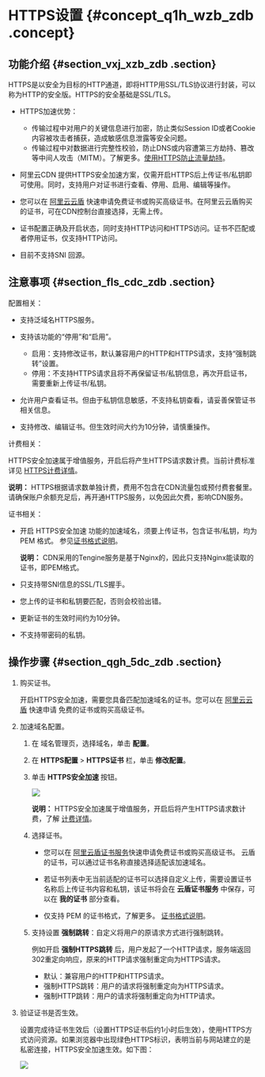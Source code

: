# HTTPS设置 {#concept_q1h_wzb_zdb .concept}

## 功能介绍 {#section_vxj_xzb_zdb .section}

HTTPS是以安全为目标的HTTP通道，即将HTTP用SSL/TLS协议进行封装，可以称为HTTP的安全版。HTTPS的安全基础是SSL/TLS。

-   HTTPS加速优势：
    -   传输过程中对用户的关键信息进行加密，防止类似Session ID或者Cookie内容被攻击者捕获，造成敏感信息泄露等安全问题。
    -   传输过程中对数据进行完整性校验，防止DNS或内容遭第三方劫持、篡改等中间人攻击（MITM）。了解更多。[使用HTTPS防止流量劫持](http://yq.aliyun.com/articles/2666)。
-   阿里云CDN 提供HTTPS安全加速方案，仅需开启HTTPS后上传证书/私钥即可使用。同时，支持用户对证书进行查看、停用、启用、编辑等操作。

-   您可以在 [阿里云云盾](https://yundun.console.aliyun.com/?spm=5176.8232292.0.0.6ae69859iVmFyo&p=cas#/cas/home) 快速申请免费证书或购买高级证书。在阿里云云盾购买的证书，可在CDN控制台直接选择，无需上传。

-   证书配置正确及开启状态，同时支持HTTP访问和HTTPS访问。证书不匹配或者停用证书，仅支持HTTP访问。

-   目前不支持SNI 回源。

## 注意事项 {#section_fls_cdc_zdb .section}

配置相关：

-   支持泛域名HTTPS服务。

-   支持该功能的“停用”和“启用”。

    -   启用：支持修改证书，默认兼容用户的HTTP和HTTPS请求，支持“强制跳转”设置。
    -   停用：不支持HTTPS请求且将不再保留证书/私钥信息，再次开启证书，需要重新上传证书/私钥。
-   允许用户查看证书。但由于私钥信息敏感，不支持私钥查看，请妥善保管证书相关信息。

-   支持修改、编辑证书。但生效时间大约为10分钟，请慎重操作。


计费相关：

HTTPS安全加速属于增值服务，开启后将产生HTTPS请求数计费。当前计费标准详见 [HTTPS计费详情](https://www.aliyun.com/price/product?spm=5176.doc27271.2.9.vAt4dL#/cdn/detail)。

**说明：** HTTPS根据请求数单独计费，费用不包含在CDN流量包或预付费套餐里。请确保账户余额充足后，再开通HTTPS服务，以免因此欠费，影响CDN服务。

证书相关：

-   开启 HTTPS安全加速 功能的加速域名，须要上传证书，包含证书/私钥，均为 PEM 格式。 参见[证书格式说明](https://help.aliyun.com/document_detail/65102.html)。

    **说明：** CDN采用的Tengine服务是基于Nginx的，因此只支持Nginx能读取的证书，即PEM格式。

-   只支持带SNI信息的SSL/TLS握手。
-   您上传的证书和私钥要匹配，否则会校验出错。
-   更新证书的生效时间约为10分钟。
-   不支持带密码的私钥。

## 操作步骤 {#section_qgh_5dc_zdb .section}

1.  购买证书。

    开启HTTPS安全加速，需要您具备匹配加速域名的证书。您可以在 [阿里云云盾](https://yundun.console.aliyun.com/?spm=5176.8232292.0.0.6ae69859iVmFyo&p=cas#/cas/home) 快速申请 免费的证书或购买高级证书。

2.  加速域名配置。
    1.  在 域名管理页，选择域名，单击 **配置**。
    2.  在 **HTTPS配置** \> **HTTPS证书** 栏，单击 **修改配置**。
    3.  单击 **HTTPS安全加速** 按钮。

        ![](http://docs-aliyun.cn-hangzhou.oss.aliyun-inc.com/assets/pic/65101/cn_zh/1533107181099/D12.jpg)

        **说明：** HTTPS安全加速属于增值服务，开启后将产生HTTPS请求数计费，了解 [计费详情](https://cn.aliyun.com/price/product?spm=5176.8232292.0.0.tGqYZq#/cdn/detail)。

    4.  选择证书。
        -   您可以在 [阿里云盾证书服务](https://yundun.console.aliyun.com/?p=cas#/cas/home)快速申请免费证书或购买高级证书。 云盾的证书，可以通过证书名称直接选择适配该加速域名。

        -   若证书列表中无当前适配的证书可以选择自定义上传，需要设置证书名称后上传证书内容和私钥，该证书将会在 **云盾证书服务** 中保存，可以在 **我的证书** 部分查看。

        -   仅支持 PEM 的证书格式，了解更多。 [证书格式说明](intl.zh-CN/用户指南/HTTPS设置/证书格式说明.md#)。
    5.  支持设置 **强制跳转**：自定义将用户的原请求方式进行强制跳转。

        例如开启 **强制HTTPS跳转** 后，用户发起了一个HTTP请求，服务端返回302重定向响应，原来的HTTP请求强制重定向为HTTPS请求。

        -   默认：兼容用户的HTTP和HTTPS请求。
        -   强制HTTPS跳转：用户的请求将强制重定向为HTTPS请求。
        -   强制HTTP跳转：用户的请求将强制重定向为HTTP请求。
3.  验证证书是否生效。

    设置完成待证书生效后（设置HTTPS证书后约1小时后生效），使用HTTPS方式访问资源。如果浏览器中出现绿色HTTPS标识，表明当前与网站建立的是私密连接，HTTPS安全加速生效。如下图：

    ![](http://static-aliyun-doc.oss-cn-hangzhou.aliyuncs.com/assets/img/13469/15331989614540_zh-CN.png)



